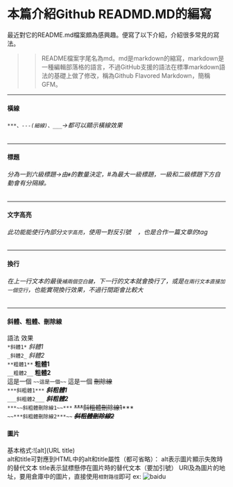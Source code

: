 # 本篇介紹Github READMD.MD的編寫  
最近對它的README.md檔案頗為感興趣。便寫了以下介紹，介紹很多常見的寫法。
>> README檔案字尾名為md。md是markdown的縮寫，markdown是一種編輯部落格的語言，不過GitHub支援的語法在標準markdown語法的基礎上做了修改，稱為Github Flavored Markdown，簡稱GFM。  
***
#### 橫線  
###### `***、---(細線)、___`->都可以顯示橫線效果
---
#### 標題  
###### 分為一到六級標題->由`#`的數量決定，#為最大一級標題，一級和二級標題下方自動會有分隔線。
---
#### 文字高亮    
###### 此功能能使行內部分`文字高亮`，使用一對反引號 ` ` ，也是合作一篇文章的tag 
---
#### 換行  
###### 在上一行文本的最後`補兩個空白鍵`，下一行的文本就會換行了，或是`在兩行文本直接加一個空行`，也能實現換行效果，不過行間距會比較大
---
#### 斜體、粗體、刪除線
語法    效果  
`*斜體1*`	*斜體1*  
`_斜體2_`	_斜體2_  
`**粗體1**`	**粗體1**  
`__粗體2__`	__粗體2__   
這是一個 `~~這是一個~~`	這是一個 ~~刪除線~~  
`***斜粗體1***`	***斜粗體1***  
`___斜粗體2___`	___斜粗體2___  
`***~~斜粗體刪除線1~~***`	~~***斜粗體刪除線1~~***    
`~~***斜粗體刪除線2***~~`	~~***斜粗體刪除線2***~~    
#### 圖片
基本格式:![alt](URL title)  
alt和title可對應到HTML中的alt和title屬性（都可省略）：
alt表示圖片顯示失敗時的替代文本
title表示鼠標懸停在圖片時的替代文本（要加引號）
URl及為圖片的地址，要用倉庫中的圖片，直接使用`相對路徑`即可
ex:
![baidu](http://www.baidu.com/img/bdlogo.gif "百度logo")
